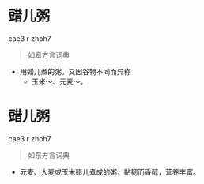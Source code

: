 # 䜺儿粥
cae3 r zhoh7
> 如皋方言词典
- 用䜺儿煮的粥。又因谷物不同而异称
  - 玉米～、元麦～。

# 䜺儿粥
cae3 r zhoh7
> 如东方言词典
- 元麦、大麦或玉米䜺儿煮成的粥，黏韧而香醇，营养丰富。
